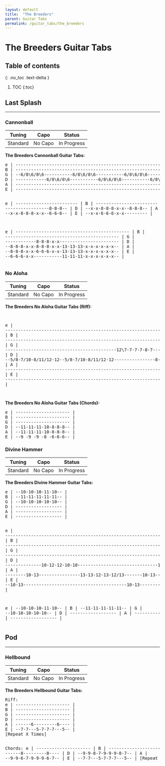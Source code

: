 ```yaml
---
layout: default
title:  "The Breeders"
parent: Guitar Tabs
permalink: /guitar_tabs/the_breeders
---
```

<h1>The Breeders Guitar Tabs</h1> 

## Table of contents
{: .no_toc .text-delta }

1. TOC
{:toc}

## Last Splash
---------------------------------------------------------------
### Cannonball

| Tuning | Capo | Status |  
|:------:|:----:|:------:|  
| Standard | No Capo | <span class="label label-yellow">In Progress</span> | 

**The Breeders Cannonball Guitar Tabs:**  
<div class="code-example" markdown="1">
<pre class="fs-2 fw-400 ls-2 lh-0.5 text-mono">
e | --------------------------------------------------------------- |
B | --------------------------------------------------------------- |
G | --6/8\6/8\6-----------6/8\6/8\6-----------6/8\6/8\6------------ |
D | ------------6/8\6/8\6-----------6/8\6/8\6-----------6/8\6/8\6-- |
A | --------------------------------------------------------------- |
E | --------------------------------------------------------------- |

e | ------------------------ |
B | ------------------------ |
G | -----------------8-8-8-- |
D | --x-x-8-8-8-x-x--8-8-8-- |
A | --x-x-8-8-8-x-x--6-6-6-- |
E | --x-x-6-6-6-x-x--------- |

e | -------------------------------------------- |
B | -------------------------------------------- |
G | ------------8-8-8-x-x----------------------- |
D | --8-8-8-x-x-8-8-8-x-x-13-13-13-x-x-x-x-x-x-- |
A | --8-8-8-x-x-6-6-6-x-x-13-13-13-x-x-x-x-x-x-- |
E | --6-6-6-x-x-----------11-11-11-x-x-x-x-x-x-- |
</pre>
</div>


### No Aloha  

| Tuning | Capo | Status |  
|:------:|:----:|:------:|  
| Standard | No Capo | <span class="label label-yellow">In Progress</span> |  

**The Breeders No Aloha Guitar Tabs (Riff):**  
<div class="code-example" markdown="1">
<pre class="fs-2 fw-400 ls-2 lh-0.5 text-mono">

e | -------------------------------------------------------------------------- |
B | -------------------------------------------------------------------------- |
G | -------------------------------------------12\7-7-7-7-8-7-------12-12/15-- |
D | --5/8-7/10-8/11/12-12--5/8-7/10-8/11/12-12----------------8-7-0----------- |
A | -------------------------------------------------------------------------- |
E | -------------------------------------------------------------------------- |

</pre>
</div>

**The Breeders No Aloha Guitar Tabs (Chords):**  
<div class="code-example" markdown="1">
<pre class="fs-2 fw-400 ls-2 lh-0.5 text-mono">
e | --------------------- |
B | --------------------- |
G | --------------------- |
D | --11-11-11-10-8-8-8-- |
A | --11-11-11-10-8-8-8-- |
E | --9 -9 -9 -8 -6-6-6-- |
</pre>
</div>

### Divine Hammer

| Tuning | Capo | Status |  
|:------:|:----:|:------:|  
| Standard | No Capo | <span class="label label-yellow">In Progress</span> | 

**The Breeders Divine Hammer Guitar Tabs:**  
<div class="code-example" markdown="1">
<pre class="fs-2 fw-400 ls-2 lh-0.5 text-mono">
e | --10-10-10-11-10-- |
B | --11-11-11-11-11-- |
G | --10-10-10-10-10-- |
D | ------------------ |
A | ------------------ |
E | ------------------ |

e | ------------------------------------------------------------------------------------------------------------------ |
B | --------------------------------------------------------------------------------------------------------11-11-13-- |
G | --------------------------------------------------------------------------------------------10----10-12----------- |
D | --------------10-12-12-10-10-------------------------------10-12-12-10-10-------------10-12----10----------------- |
A | --------10-13----------------13-13-12-13-12/13-------10-13----------------13-13-10-13----------------------------- |
E | --10-13----------------------------------------10-13-------------------------------------------------------------- |

e | --10-10-10-11-10-- |
B | --11-11-11-11-11-- |
G | --10-10-10-10-10-- |
D | ------------------ |
A | ------------------ |
E | ------------------ |
</pre>
</div>

## Pod
---------------------------------------------------------------
### Hellbound  

| Tuning | Capo | Status |  
|:------:|:----:|:------:|  
| Standard | No Capo | <span class="label label-yellow">In Progress</span> |  

**The Breeders Hellbound Guitar Tabs:**  
<div class="code-example" markdown="1">
<pre class="fs-2 fw-400 ls-2 lh-0.5 text-mono">
Riff: 
e | --------------------- |
B | --------------------- |
G | --------------------- |
D | --------------------- |
A | ------6---------6---- |
E | --7-7---5-7-7-7---5-- |
[Repeat X Times]

Chords:
e | --------------------- |
B | --------------------- |
G | ------8---------8---- |
D | --9-9-8-7-9-9-9-8-7-- |
A | --9-9-6-7-9-9-9-6-7-- |
E | --7-7---5-7-7-7---5-- |
[Repeat X Times]

</pre>
</div>